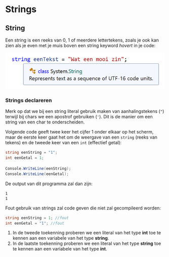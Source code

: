 # Strings

## String

Een string is een reeks van 0, 1 of meerdere lettertekens, zoals je ook kan zien als je even met je muis boven een string keyword _hovert_ in je code:

![](../../.gitbook/assets/stringenchars%20%282%29%20%281%29.png)

### Strings declareren

Merk op dat we bij een string literal gebruik maken van aanhalingstekens \(`"`\) terwijl bij chars we een apostrof gebruiken \(`'`\). Dit is de manier om een string van een char te onderscheiden.

Volgende code geeft twee keer het cijfer 1 onder elkaar op het scherm, maar de eerste keer gaat het om de weergave van een `string` \(reeks van tekens\) en de tweede keer van een `int` \(effectief getal\):

```csharp
string eenString = "1"; 
int eenGetal = 1;

Console.WriteLine(eenString);
Console.WriteLine(eenGetal);
```

De output van dit programma zal dan zijn:

```text
1
1
```

Fout gebruik van strings zal code geven die niet zal gecompileerd worden:

```csharp
string eenString = 1; //fout
int eenGetal = "1"; //fout
```

1. In de tweede toekenning proberen we een literal van het type **int** toe te kennen aan een variabele van het type **string**.
2. In de laatste toekenning proberen we een literal van het type **string** toe te kennen aan een variabele van het type **int**.


